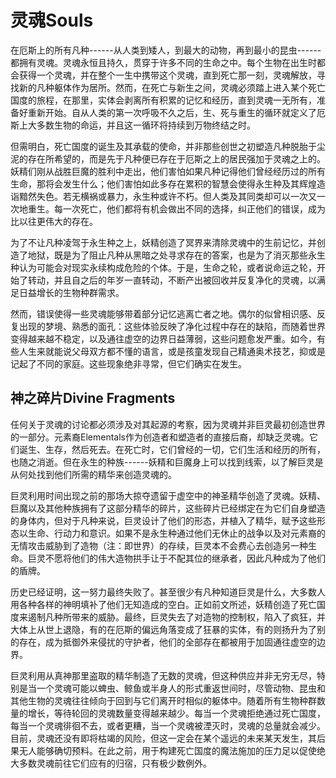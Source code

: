 # 灵魂Souls 

在厄斯上的所有凡种------从人类到矮人，到最大的动物，再到最小的昆虫------都拥有灵魂。灵魂永恒且持久，贯穿于许多不同的生命之中。每个生物在出生时都会获得一个灵魂，并在整个一生中携带这个灵魂，直到死亡那一刻，灵魂解放，寻找新的凡种躯体作为居所。然而，在死亡与新生之间，灵魂必须踏上进入某个死亡国度的旅程，在那里，实体会剥离所有积累的记忆和经历，直到灵魂一无所有，准备好重新开始。自从人类的第一次呼吸不久之后，生、死与重生的循环就定义了厄斯上大多数生物的命运，并且这一循环将持续到万物终结之时。

但需明白，死亡国度的诞生及其承载的使命，并非那些创世之初塑造凡种脱胎于尘泥的存在所希望的，而是先于凡种便已存在于厄斯之上的居民强加于灵魂之上的。妖精们刚从战胜巨魔的胜利中走出，他们害怕如果凡种记得他们曾经经历过的所有生命，那将会发生什么；他们害怕如此多存在累积的智慧会使得永生种及其辉煌造诣黯然失色。若无横祸或暴力，永生种或许不朽。但人类及其同类却可以一次又一次地重生。每一次死亡，他们都将有机会做出不同的选择，纠正他们的错误，成为比以往更伟大的存在。

为了不让凡种凌驾于永生种之上，妖精创造了冥界来清除灵魂中的生前记忆，并创造了地狱，既是为了阻止凡种从黑暗之处寻求存在的答案，也是为了消灭那些永生种认为可能会对现实永续构成危险的个体。于是，生命之轮，或者说命运之轮，开始了转动，并且自之后的年岁一直转动，不断产出被回收并反复净化的灵魂，以满足日益增长的生物种群需求。

然而，错误使得一些灵魂能够带着部分记忆逃离亡者之地。偶尔的似曾相识感、反复出现的梦境、熟悉的面孔：这些体验反映了净化过程中存在的缺陷，而随着世界变得越来越不稳定，以及通往虚空的边界日益薄弱，这些问题愈发严重。如今，有些人生来就能说父母双方都不懂的语言，或是孩童发现自己精通奥术技艺，抑或是记起了不同的家庭。这些现象绝非寻常，但它们确实在发生。

## 神之碎片Divine Fragments 

任何关于灵魂的讨论都必须涉及对其起源的考察，因为灵魂并非巨灵最初创造世界的一部分。元素裔Elementals作为创造者和塑造者的直接后裔，却缺乏灵魂。它们诞生、生存，然后死去。在死亡时，它们曾经的一切，它们生活和经历的所有，也随之消逝。但在永生的种族------妖精和巨魔身上可以找到线索，以了解巨灵是从何处找到他们所需的精华来创造灵魂的。

巨灵利用时间出现之前的那场大掠夺遗留于虚空中的神圣精华创造了灵魂。妖精、巨魔以及其他种族拥有了这部分精华的碎片，这些碎片已经绑定在为它们自身塑造的身体内，但对于凡种来说，巨灵设计了他们的形态，并植入了精华，赋予这些形态以生命、行动力和意识。如果不是永生种通过他们无休止的战争以及对元素裔的无情攻击威胁到了造物（注：即世界）的存续，巨灵本不会费心去创造另一种生命。巨灵不愿将他们的伟大造物拱手让于不配其位的继承者，因此凡种成为了他们的盾牌。

历史已经证明，这一努力最终失败了。甚至很少有凡种知道巨灵是什么，大多数人用各种各样的神明填补了他们无知造成的空白。正如前文所述，妖精创造了死亡国度来遏制凡种所带来的威胁。最终，巨灵失去了对造物的控制权，陷入了疯狂，并大体上从世上退隐，有的在厄斯的偏远角落变成了狂暴的实体，有的则扬升为了别的存在，成为抵御外来侵扰的守护者，他们的全部存在都被用于加固通往虚空的边界。

巨灵利用从真神那里盗取的精华制造了无数的灵魂，但这种供应并非无穷无尽，特别是当一个灵魂可能以蜱虫、鲸鱼或半身人的形式重返世间时，尽管动物、昆虫和其他生物的灵魂往往倾向于回到与它们离开时相似的躯体中。随着所有生物种群数量的增长，等待轮回的灵魂数量变得越来越少。每当一个灵魂拒绝通过死亡国度，每当一个灵魂徘徊不去，或者更糟，当一个灵魂被湮灭时，灵魂的总量就会减少。目前，灵魂还没有即将枯竭的风险，但这一定会在某个遥远的未来某天发生，其后果无人能够确切预料。在此之前，用于构建死亡国度的魔法施加的压力足以促使绝大多数灵魂前往它们应有的归宿，只有极少数例外。
